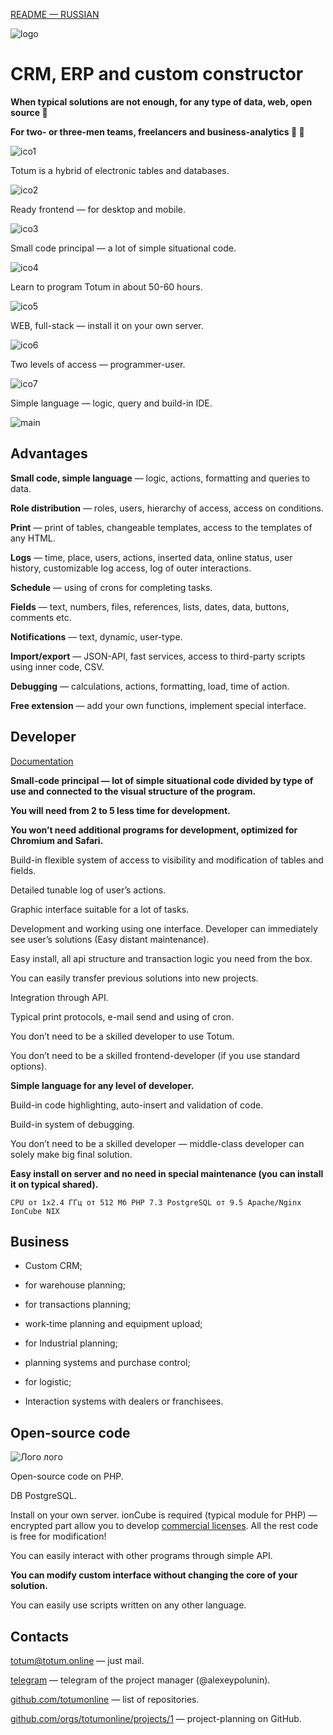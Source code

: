 [README — RUSSIAN](/README_RU.md)



![logo](https://totum.totum.online/fls/365_100_file.png)

# CRM, ERP and custom constructor

**When typical solutions are not enough, for any type of data, web, open source 🎉**

**For two- or three-men teams, freelancers and business-analytics 💪 👀**



![ico1](https://totum.totum.online/fls/365_233_file.png)

Totum is a hybrid of electronic tables and databases.

![ico2](https://totum.totum.online/fls/365_234_file.png)

Ready frontend — for desktop and mobile.

![ico3](https://totum.totum.online/fls/365_235_file.png)

Small code principal — a lot of simple situational code.

![ico4](https://totum.totum.online/fls/365_236_file.png)

Learn to program Totum in about 50-60 hours.

![ico5](https://totum.totum.online/fls/365_237_file.png)

WEB, full-stack — install it on your own server.

![ico6](https://totum.totum.online/fls/365_238_file.png)

Two levels of access — programmer-user.

![ico7](https://totum.totum.online/fls/365_239_file.png)

Simple language —  logic, query and build-in IDE.



![main](https://totum.totum.online/fls/365_242_file.png)




## Advantages

**Small code, simple language** — logic, actions, formatting and queries to data.

**Role distribution** — roles, users, hierarchy of access, access on conditions.

**Print** — print of tables, changeable templates, access to the templates of any HTML.

**Logs** — time, place, users, actions, inserted data, online status, user history, customizable log access, log of outer interactions.

**Schedule** — using of crons for completing tasks.

**Fields** — text, numbers, files, references, lists, dates, data, buttons, comments etc.

**Notifications** — text, dynamic, user-type.

**Import/export** — JSON-API, fast services, access to third-party scripts using inner code, CSV.

**Debugging** — calculations, actions, formatting, load, time of action.

**Free extension** — add your own functions, implement special interface.




## Developer



[Documentation](https://docs.totum.online/)



**Small-code principal — lot of simple situational code divided by type of use and connected to the visual structure of the program.**

**You will need from 2 to 5 less time for development.**

**You won’t need additional programs for development, optimized for Chromium and Safari.**

Build-in flexible system of access to visibility and modification of tables and fields.

Detailed tunable log of user’s actions.

Graphic interface suitable for a lot of tasks.

Development and working using one interface. Developer can immediately see user’s solutions (Easy distant maintenance).

Easy install, all api structure and transaction logic you need from the box.

You can easily transfer previous solutions into new projects. 

Integration through API.

Typical print protocols, e-mail send and using of cron.  

You don’t need to be a skilled developer to use Totum.

You don’t need to be a skilled frontend-developer (if you use standard options).

**Simple language for any level of developer.**

Build-in code highlighting, auto-insert and validation of code.

Build-in system of debugging.

You don’t need to be a skilled developer — middle-class developer can solely make big final solution.

**Easy install on server and no need in special maintenance (you can install it on typical shared).**

	CPU от 1х2.4 ГГц от 512 Мб PHP 7.3 PostgreSQL от 9.5 Apache/Nginx IonCube NIX




## Business

+ Custom CRM;

+ for warehouse planning;

+ for transactions planning;

+ work-time planning and equipment upload;

+ for Industrial planning;

+ planning systems and purchase control;

+ for logistic;

+ Interaction systems with dealers or franchisees.



## Open-source code

![Лого лого](https://totum.totum.online/fls/365_74_file.png)

Open-source code on PHP.

DB PostgreSQL.

Install on your own server. ionCube is required (typical module for PHP) — encrypted part allow you to develop [commercial licenses](https://totum.online/licenzirovanie). All the rest code is free for modification!

You can easily interact with other programs through simple API.

**You can modify custom interface without changing the core of your solution.**

You can easily use scripts written on any other language.




## Contacts

[totum@totum.online](mailto:totum@totum.online) — just mail.

[telegram](http://t.me/alexeypolunin) — telegram of the project manager (@alexeypolunin).

[github.com/totumonline](https://github.com/totumonline) — list of repositories.

[github.com/orgs/totumonline/projects/1](https://github.com/orgs/totumonline/projects/1) — project-planning on GitHub.
